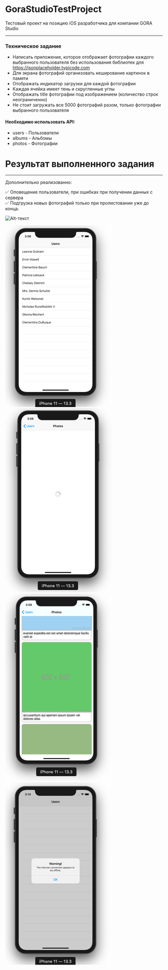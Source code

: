 # GoraStudioTestProject
Тестовый проект на позицию iOS разработчика для компании GORA Studio
____
### Техническое задание
* Написать приложение, которое отображает фотографии каждого выбранного пользователя
  без использования библиотек для https://jsonplaceholder.typicode.com
* Для экрана фотографий организовать кеширование картинок в памяти
* Отображать индикатор загрузки для каждой фотографии
* Каждая ячейка имеет тень и скругленные углы
* Отображать title фотографии под изображением (количество строк неограниченно)
* Не стоит загружать все 5000 фотографий разом, только фотографии выбранного пользователя


#### Необходимо использовать API:
* users - Пользователи 
* albums - Альбомы 
* photos - Фотографии

# Результат выполненного задания
____
Дополнительно реализованно:

:white_check_mark: Оповещение пользователи, при ошибках при получении данных с сервера    
:white_check_mark: Подгрузка новых фотографий только при пролистовании уже до конца. 

![Alt-текст](https://github.com/ikirillfedorov/GoraStudioTestProject/blob/master/ScreenShots/Demo.gif)

![Alt-текст](https://github.com/ikirillfedorov/GoraStudioTestProject/blob/master/ScreenShots/Screenshot%202020-03-15%20at%2015.08.31.png)
![Alt-текст](https://github.com/ikirillfedorov/GoraStudioTestProject/blob/master/ScreenShots/Screenshot%202020-03-15%20at%2015.08.43.png)
![Alt-текст](https://github.com/ikirillfedorov/GoraStudioTestProject/blob/master/ScreenShots/Screenshot%202020-03-15%20at%2015.08.58.png)
![Alt-текст](https://github.com/ikirillfedorov/GoraStudioTestProject/blob/master/ScreenShots/Screenshot%202020-03-15%20at%2015.14.52.png)


